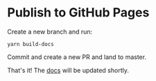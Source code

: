 # Publish to GitHub Pages

Create a new branch and run:

```shell
yarn build-docs
```

Commit and create a new PR and land to master.

That's it! The [docs](https://canonical-web-and-design.github.io/react-components/) will be updated shortly.
